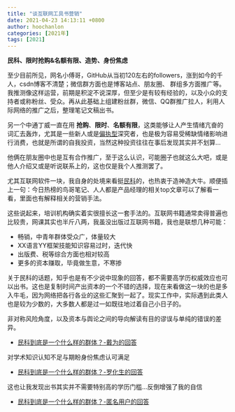 ```yaml
---
title: "谈互联网工具书营销"
date: 2021-04-23 14:13:11 +0800
author: hoochanlon
categories: [2021年]
tags: [2021]
---
```


**民科、限时抢购&名额有限、造势、身份焦虑**

至少目前所见，网名小傅哥，GitHub从当初120左右的followers，涨到如今的千人，csdn博客不清楚；微信群方面也是博客站点、朋友圈、 群组多方面推广等。我推测像这样运营，前期是积淀不说深厚，但至少是有较有经验的，以及小众的支持者或称粉丝、受众。再从此基础上组建粉丝群，微信、QQ群推广拉人，利用人际网络的推广之后，整理笔记文稿出书。

<!-- more -->

另一个中通丁威一直在用 **抢购**、**限时**、**名额有限**，这类能够让人产生情绪亢奋的词汇去轰炸，尤其是一些新人或是[偏执型](https://www.zhihu.com/question/54418491/answer/251014059)深究者，也是极为容易受稀缺情绪影响进行消费，也就是所谓的自我投资，当然这种投资往往在事后发现其实并不划算...

他俩在朋友圈中也是互有合作推广，至于这么认识，可能圈子也就这么大吧，或是他人介绍又或是听说联系上的，这也仅是我个人推测罢了。

尤其互联网软件一块，我自身的处境来看挺[民科](https://baike.baidu.com/item/%E6%B0%91%E7%A7%91/11050267?fr=aladdin)的，也热衷于造神造大牛。顺便插上一句：今日热榜的鸟哥笔记、人人都是产品经理的相关top文章可以了解看一看，里面也有解释相关的营销手法。

这些说起来，培训机构确实着实很擅长这一套手法的。互联网书籍通常卖得普遍也比较贵，网课其实也半斤八两，我虽没出版过互联网书籍，我也是联想几种可能：

* 畅销，中青年群体受众广，体量较大
* XX语言YY框架技能知识容易过时，迭代快
* 出版费、税等综合方面也相对较高
* 更多的资本赚取，毕竟做生意，不寒掺

关于民科的话题，知乎也是有不少说中现象的回答，都不需要高学历权威效应也可以出书。这也是复制时间产出资本的一个不错的选择，现在来看做这一块的也是多入牛毛，因为网络把各行各业的这些汇聚到一起了。现实工作中，实际遇到此类人也是较为少数的，大多数人都是过一如既往地过着自己小日子的。

非对称风险角度，以及资本与舆论之间的导向解读有目的谬误与单纯的错误的差异。

* [民科到底是一个什么样的群体？-戴为的回答](https://www.zhihu.com/question/54418491/answer/167501402)

对学术知识认知不足与期盼身份焦虑认可满足

* [民科到底是一个什么样的群体？-罗化生的回答](https://www.zhihu.com/question/54418491/answer/139542416)

这也让我发现出书其实并不需要特别高的学历门槛...反倒增强了我的自信

* [民科到底是一个什么样的群体？-匿名用户的回答](https://www.zhihu.com/question/54418491/answer/251187893)
